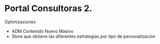 ﻿# Portal Consultoras 2.


Optimizaciones
- ADM Contenido Nuevo Masivo 
- Store que obtiene las diferentes estrategias por tipo de personalización
